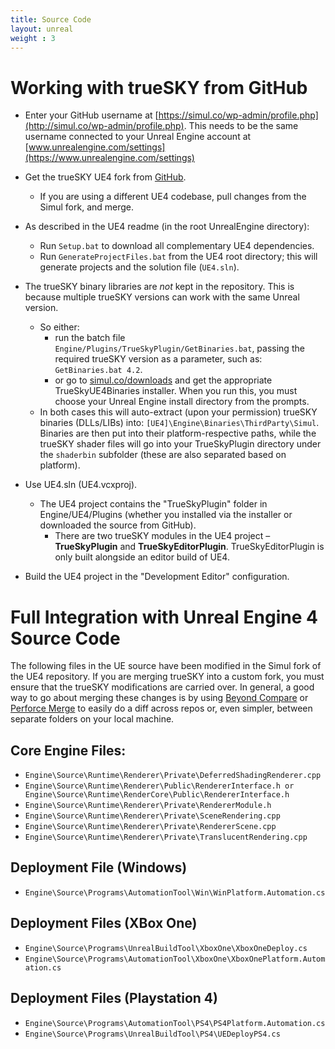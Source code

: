```yaml
---
title: Source Code
layout: unreal
weight : 3
---
```


# Working with trueSKY from GitHub
* Enter your GitHub username at [https://simul.co/wp-admin/profile.php](http://simul.co/wp-admin/profile.php). This needs to be the same username connected to your Unreal Engine account at [www.unrealengine.com/settings](https://www.unrealengine.com/settings)

* Get the trueSKY UE4 fork from [GitHub](https://github.com/simul/UnrealEngine).
	* If you are using a different UE4 codebase, pull changes from the Simul fork, and merge.

* As described in the UE4 readme (in the root UnrealEngine directory):
	* Run `Setup.bat` to download all complementary UE4 dependencies.
	* Run `GenerateProjectFiles.bat` from the UE4 root directory; this will generate projects and the solution file (`UE4.sln`).

* The trueSKY binary libraries are *not* kept in the repository. This is because multiple trueSKY versions can work with the same Unreal version.
	* So either:
		* run the batch file `Engine/Plugins/TrueSkyPlugin/GetBinaries.bat`, passing the required trueSKY version as a parameter, such as: `GetBinaries.bat 4.2`.
		* or go to [simul.co/downloads](https://simul.co/downloads) and get the appropriate TrueSkyUE4Binaries installer. When you run this, you must choose your Unreal Engine install directory from the prompts.
	* In both cases this will auto-extract (upon your permission) trueSKY binaries (DLLs/LIBs) into: `[UE4]\Engine\Binaries\ThirdParty\Simul`. Binaries are then put into their platform-respective paths, while the trueSKY shader files will go into your TrueSkyPlugin directory under the `shaderbin` subfolder (these are also separated based on platform).

* Use UE4.sln (UE4.vcxproj).
	* The UE4 project contains the "TrueSkyPlugin" folder in Engine/UE4/Plugins (whether you installed via the installer or downloaded the source from GitHub).
		* There are two trueSKY modules in the UE4 project – **TrueSkyPlugin** and **TrueSkyEditorPlugin**. TrueSkyEditorPlugin is only built alongside an editor build of UE4.

* Build the UE4 project in the "Development Editor" configuration.

# Full Integration with Unreal Engine 4 Source Code
The following files in the UE source have been modified in the Simul fork of the UE4 repository. If you are merging trueSKY into a custom fork, you must ensure that the trueSKY modifications are carried over. In general, a good way to go about merging these changes is by using [Beyond Compare](https://www.scootersoftware.com) or [Perforce Merge](https://www.perforce.com/product/components/perforce-visual-merge-and-diff-tools) to easily do a diff across repos or, even simpler, between separate folders on your local machine.

## Core Engine Files:
* `Engine\Source\Runtime\Renderer\Private\DeferredShadingRenderer.cpp`
* `Engine\Source\Runtime\Renderer\Public\RendererInterface.h or Engine\Source\Runtime\RenderCore\Public\RendererInterface.h`
* `Engine\Source\Runtime\Renderer\Private\RendererModule.h`
* `Engine\Source\Runtime\Renderer\Private\SceneRendering.cpp`
* `Engine\Source\Runtime\Renderer\Private\RendererScene.cpp`
* `Engine\Source\Runtime\Renderer\Private\TranslucentRendering.cpp`

## Deployment File (Windows)
* `Engine\Source\Programs\AutomationTool\Win\WinPlatform.Automation.cs`

## Deployment Files (XBox One)
* `Engine\Source\Programs\UnrealBuildTool\XboxOne\XboxOneDeploy.cs`
* `Engine\Source\Programs\AutomationTool\XboxOne\XboxOnePlatform.Automation.cs`

## Deployment Files (Playstation 4)
* `Engine\Source\Programs\AutomationTool\PS4\PS4Platform.Automation.cs`
* `Engine\Source\Programs\UnrealBuildTool\PS4\UEDeployPS4.cs`